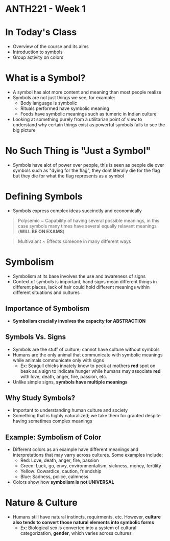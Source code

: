 # ANTH221 - Week 1

# In Today's Class
- Overview of the course and its aims
- Introduction to symbols
- Group activity on colors

# What is a Symbol?
- A symbol has alot more content and meaning than most people realize
- Symbols are not just things we see, for example:
	- Body language is symbolic
	- Rituals performed have symbolic meaning
	- Foods have symbolic meanings such as tumeric in Indian culture
- Looking at something purely from a utilitarian point of view to understand why certain things exist as powerful symbols fails to see the big picture

# No Such Thing is "Just a Symbol"
- Symbols have alot of power over people, this is seen as people die over symbols such as "dying for the flag", they dont literally die for the flag but they die for what the flag represents as a symbol

# Defining Symbols
- Symbols express complex ideas succinctly and economically

> Polysemic ~ Capability of having several possible meanings, in this case symbols many times have several equally relavant meanings (**WILL BE ON EXAMS**)

> Multivalant ~ Effects someone in many different ways

# Symbolism
- Symbolism at its base involves the use and awareness of signs
- Context of symbols is important, hand signs mean different things in different places, lack of hair could hold different meanings within different situations and cultures

## Importance of Symbolism
- **Symbolism crucially involves the capacity for ABSTRACTION**

## Symbols Vs. Signs
- Symbols are the stuff of culture; cannot have culture without symbols
- Humans are the only animal that communicate with symbolic meanings while animals communicate only with signs
	- Ex: Seagull chicks innately know to peck at mothers **red** spot on beak as a sign to indicate hunger while humans may associate **red** with love, death, anger, fire, passion, etc.
- Unlike simple signs, **symbols have multiple meanings**

## Why Study Symbols?
- Important to understanding human culture and society
- Something that is highly naturalized; we take them for granted despite having sometimes complex meanings

## Example: Symbolism of Color
- Different colors as an example have different meanings and interpretations that may varry across cultures. Some examples include:
	- Red: Love, death, anger, fire, passion
	- Green: Luck, go, envy, environmentalism, sickness, money, fertility
	- Yellow: Cowardice, caution, friendship
	- Blue: Sadness, police, calmness
- Colors show how **symbolism is not UNIVERSAL**

# Nature & Culture
- Humans still have natural instincts, requirments, etc. However, **culture also tends to convert those natural elements into symbolic forms**
	- Ex: Biological sex is converted into a system of cultural categorization, **gender**, which varies across cultures